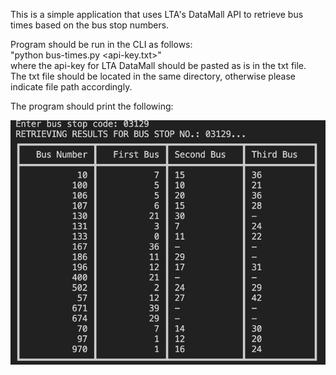 This is a simple application that uses LTA's DataMall API to retrieve bus times based on the bus stop numbers.  
  
Program should be run in the CLI as follows:  
    "python bus-times.py <api-key.txt>"  
where the api-key for LTA DataMall should be pasted as is in the txt file.  
The txt file should be located in the same directory, otherwise please indicate file path accordingly.  
  
The program should print the following:
  
![Table of bus waiting times](image.png)